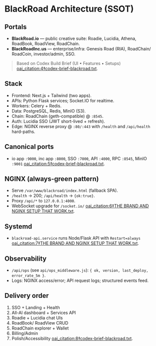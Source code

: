 # BlackRoad Architecture (SSOT)

## Portals
- **BlackRoad.io** — public creative suite: Roadie, Lucidia, Athena, RoadBook, RoadView, RoadChain.
- **BlackRoadInc.us** — enterprise/infra: Genesis Road (RIA), RoadChain/ RoadCoin, investor/admin, SSO.

> Based on Codex Build Brief (UI • Features • Setups) [oai_citation:4‡codex-brief-blackroad.txt](file-service://file-5XetBpV4rRS3we1nWZ5FKc).

## Stack
- Frontend: Next.js + Tailwind (two apps).
- APIs: Python Flask services; Socket.IO for realtime.
- Workers: Celery + Redis.
- Data: PostgreSQL, Redis, MinIO (S3).
- Chain: RoadChain (geth-compatible) @ `:8545`.
- Auth: Lucidia SSO (JWT short-lived + refresh).
- Edge: NGINX reverse proxy @ `:80/:443` with `/health` and `/api/health` hard-paths.

## Canonical ports
- io app `:9000`, inc app `:8000`, SSO `:7000`, API `:4000`, RPC `:8545`, MinIO `:9001` [oai_citation:5‡codex-brief-blackroad.txt](file-service://file-5XetBpV4rRS3we1nWZ5FKc).

## NGINX (always-green pattern)
- Serve `/var/www/blackroad/index.html` (fallback SPA).
- `/health` → 200; `/api/health` → `{ok:true}`.
- Proxy `/api/*` to `127.0.0.1:4000`.
- WebSocket upgrade for `/socket.io/` [oai_citation:6‡THE BRAND AND NGINX SETUP THAT WORK.txt](file-service://file-Rd9Jh7adPjc2hCUCdE43uE).

## Systemd
- `blackroad-api.service` runs Node/Flask API with `Restart=always` [oai_citation:7‡THE BRAND AND NGINX SETUP THAT WORK.txt](file-service://file-Rd9Jh7adPjc2hCUCdE43uE).

## Observability
- `/api/ops` (see `api/ops_middleware.js`): `{ ok, version, last_deploy, error_rate_5m }`.
- Logs: NGINX access/error; API request logs; structured events feed.

## Delivery order
1) SSO + Landing + Health
2) All-AI dashboard + Services API
3) Roadie + Lucidia chat UIs
4) RoadBook/ RoadView CRUD
5) RoadChain explorer + Wallet
6) Billing/Admin
7) Polish/Accessibility [oai_citation:8‡codex-brief-blackroad.txt](file-service://file-5XetBpV4rRS3we1nWZ5FKc).
